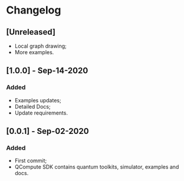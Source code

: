 # Changelog

## [Unreleased]
- Local graph drawing;
- More examples.

## [1.0.0] - Sep-14-2020
### Added
- Examples updates;
- Detailed Docs;
- Update requirements.

## [0.0.1] - Sep-02-2020
### Added
- First commit;
- QCompute SDK contains quantum toolkits, simulator, examples and docs.